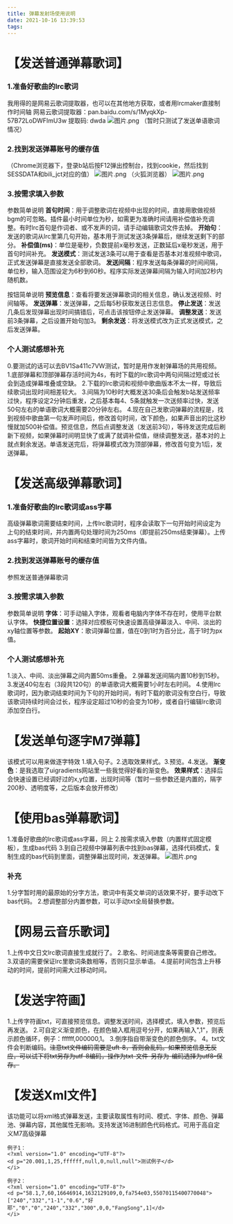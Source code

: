 ```yaml
---
title: 弹幕发射场使用说明
date: 2021-10-16 13:39:53
tags:
---
```

# 【发送普通弹幕歌词】
### 1.准备好歌曲的lrc歌词
我用得的是网易云歌词提取器，也可以在其他地方获取，或者用lrcmaker直接制作时间轴
网易云歌词提取器：pan.baidu.com/s/1MyqkXp-57B72LoDWFImU3w 提取码: dwda
![图片.png](http://47.115.4.57:8090/upload/2020/11/%E5%9B%BE%E7%89%87-1de61757d1d943718c0cb83b31056ddf.png)
（暂时只测试了发送单语歌词情况）
### 2.找到发送弹幕账号的缓存值
（Chrome浏览器下，登录b站后按F12弹出控制台，找到cookie，然后找到SESSDATA和bili_jct对应的值）
![图片.png](http://47.115.4.57:8090/upload/2020/11/%E5%9B%BE%E7%89%87-14102898be0649fe943207880db39646.png)
（火狐浏览器）
![图片.png](http://47.115.4.57:8090/upload/2020/11/%E5%9B%BE%E7%89%87-944c92ee9f5343b5a81ea021a183fdfc.png)
### 3.按需求填入参数
参数简单说明
**首句时间**：用于调整歌词在视频中出现的时间，直接用歌做视频bgm的可忽略。插件最小时间单位为秒，如需更为准确时间请用补偿值补充调整。有时lrc首句是作词者、或不发声的词，请手动编辑歌词文件去掉。
**开始句**：发送的歌词从lrc里第几句开始，基本用于测试发送3条弹幕后，继续发送剩下的部分。
**补偿值(ms)**：单位是毫秒，负数提前x毫秒发送，正数延后x毫秒发送，用于首句时间补充。
**发送模式**：测试发送3条可以用于查看是否基本对准视频中歌词，正式发送弹幕是直接发送全部歌词。
**发送间隔**：程序发送每条弹幕的时间间隔，单位秒，输入范围设定为6秒到60秒。程序实际发送弹幕间隔为输入时间加2秒内随机数。

按钮简单说明
**预览信息**：查看将要发送弹幕歌词的相关信息，确认发送视频、时间轴等。
**发送弹幕**：发送弹幕，之后每5秒获取发送日志信息。
**停止发送**：发送几条后发现弹幕出现时间搞错后，可点击该按钮停止发送弹幕。
**调整发送**：发送前3条弹幕，之后设置开始句加3。
**剩余发送**：将发送模式改为正式发送模式，之后发送弹幕。


### 个人测试感想补充
0.要测试的话可以去BV1Sa411c7VW测试，暂时是用作发射弹幕场的共用视频。
1.底部弹幕和顶部弹幕存活时间为4s，有时下载的lrc歌词中两句间隔过短或过长会到造成弹幕堆叠或空缺。
2.下载的lrc歌词和视频中歌曲版本不太一样，导致后续歌词出现时间相差较大。
3.间隔为10秒时大概发送30条后会触发b站发送频率过快，程序设定2分钟后重发，之后基本每4、5条就触发一次送频率过快，发送50句左右的单语歌词大概需要20分钟左右。
4.现在自己发歌词弹幕的流程是，找到视频中歌曲第一句发声时间后，修改首句时间，改下颜色，如果声音出的比这秒慢就加500补偿值。预览信息，然后点调整发送（发送前3句），等待发送完成后刷新下视频，如果弹幕时间明显快了或满了就调补偿值，继续调整发送，基本对的上就点剩余发送。单语发送完后，将弹幕模式改为顶部弹幕，修改首句变为1后，发送弹幕。

# 【发送高级弹幕歌词】
### 1.准备好歌曲的lrc歌词或ass字幕
高级弹幕歌词需要结束时间，上传lrc歌词时，程序会读取下一句开始时间设定为上句的结束时间，并内置两句处理时间为250ms（即提前250ms结束弹幕）。上传ass字幕时，歌词开始时间和结束时间皆为文件内值。
### 2.找到发送弹幕账号的缓存值
参照发送普通弹幕歌词
### 3.按需求填入参数

参数简单说明
**字体**：可手动输入字体，观看者电脑内字体不存在时，使用平台默认字体。
**快捷位置设置**：选择对应模板可快速设置高级弹幕淡入、中间、淡出的xy轴位置等参数。
**起始XY**：歌词弹幕位置，值在0到1时为百分比，高于1时为px值。
### 个人测试感想补充
1.淡入、中间、淡出弹幕之间内置50ms重叠。
2.弹幕发送间隔内置10秒到15秒。
3.发送40句左右（3段共120句）的单语歌词大概需要1小时左右时间。
4.使用lrc歌词时，因为歌词结束时间为下句的开始时间，有时下载的歌词没有空白行，导致该歌词持续时间会过长，程序设定超过10秒的会变为10秒，或者自行编辑lrc歌词添加空白行。

# 【发送单句逐字M7弹幕】
该模式可以用来做逐字特效
1.填入句子。2.选取效果样式。3.预览。4.发送。
**渐变色**：是我选取了uigradients网站里一些我觉得好看的渐变色。
**效果样式**：选择后会快速设置已经调好过的x,y位置，出现时间等（暂时一些参数还是内置的，隔字200秒、透明度等，之后版本会放开修改）



# 【使用bas弹幕歌词】
1.准备好歌曲的lrc歌词或ass字幕，同上
2.按需求填入参数（内置样式固定模板），生成bas代码
3.到自己视频中弹幕列表中找到bas弹幕，选择代码模式，复制生成的bas代码到里面，调整弹幕出现时间，发送弹幕。
![图片.png](http://47.115.4.57:8090/upload/2020/12/%E5%9B%BE%E7%89%87-05105cea6482432eb2256780144733b2.png)

### 补充
1.分字暂时用的最原始的分字方法，歌词中有英文单词的话效果不好，要手动改下bas代码。
2.想调整部分内置参数，可以手动txt全局替换参数。


# 【网易云音乐歌词】
1.上传中文日文lrc歌词直接生成就行了。
2.歌名、时间进度条等需要自己修改。
3.双语的需要保证lrc里歌词条数相等，否则只显示单语。
4.提前时间包含上升移动的时间，提前时间需大过移动时间。


# 【发送字符画】
1.上传字符画txt，可直接预览信息。调整发送时间，选择模式，填入参数，预览后再发送。
2.可自定义渐变颜色，在颜色输入框用逗号分开，如果再输入",1"，则表示颜色循环，例子：ffffff,000000,1。
3.倒序指自带渐变色的颜色倒序。
4。txt文件会判断编码。~~注意txt文件编码需要是uft-8，否则会乱码。如果预览信息无反应，可以试下将txt另存为utf-8编码，操作为txt-文件-另存为-编码选择为utf8-保存。~~

# 【发送Xml文件】
该功能可以将xml格式弹幕发送，主要读取属性有时间、模式、字体、颜色、弹幕池、弹幕内容，其他属性无影响。支持发送16进制颜色代码格式。可用于高自定义M7高级弹幕

```
例子1：
<?xml version="1.0" encoding="UTF-8"?>
<d p="20.001,1,25,ffffff,null,0,null,null">测试例子</d>
</i>

例子2：
<?xml version="1.0" encoding="UTF-8"?>
<d p="58.1,7,60,16646914,1632129109,0,fa754e03,55070115400770048">["240","332","1-1","0.6","好耶","0","0","240","332","300",0,0,"FangSong",1]</d>
</i>
```
